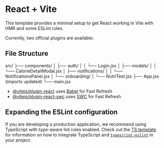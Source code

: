 # React + Vite

This template provides a minimal setup to get React working in Vite with HMR and some ESLint rules.

Currently, two official plugins are available:

## File Structure
src/
  ├── components/
  │   ├── auth/
  │   │   └── Login.jsx
  │   ├── modals/
  │   │   └── CalorieDetailModal.jsx
  │   ├── notifications/
  │   │   └── NotificationsPanel.jsx
  │   └── onboarding/
  │       └── NutriTest.jsx
  ├── App.jsx (imports updated)
  └── main.jsx

- [@vitejs/plugin-react](https://github.com/vitejs/vite-plugin-react/blob/main/packages/plugin-react) uses [Babel](https://babeljs.io/) for Fast Refresh
- [@vitejs/plugin-react-swc](https://github.com/vitejs/vite-plugin-react/blob/main/packages/plugin-react-swc) uses [SWC](https://swc.rs/) for Fast Refresh

## Expanding the ESLint configuration

If you are developing a production application, we recommend using TypeScript with type-aware lint rules enabled. Check out the [TS template](https://github.com/vitejs/vite/tree/main/packages/create-vite/template-react-ts) for information on how to integrate TypeScript and [`typescript-eslint`](https://typescript-eslint.io) in your project.
